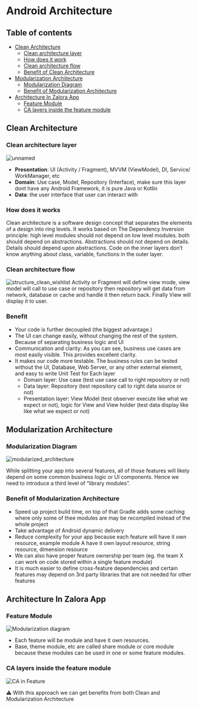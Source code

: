 
# Android Architecture

## Table of contents
<!-- TOC -->

- [Clean Architecture](#Clean-Architecture)
    - [Clean architecture layer](#Clean-architecture-layer)
    - [How does it work](#How-does-it-works)
    - [Clean architecture flow](#Clean-architecture-flow)
    - [Benefit of Clean Architecture](#Benefit-of-Clean-Architecture)
- [Modularization Architecture](#Modularization-Architecture)
    - [Modularization Diagram](#Modularization-Diagram)
    - [Benefit of Modularization Architecture](#Benefit-of-Modularization-Architecture)
- [Architecture In Zalora App](#Architecture-In-Zalora-App)
    - [Feature Module](#Feature-Module)
    - [CA layers inside the feature module](#CA-layers-inside-the-feature-module)   


## Clean Architecture

### Clean architecture layer

![unnamed](https://user-images.githubusercontent.com/71365481/122347718-876aa000-cf74-11eb-9fd7-6089b8b82d3d.png)
* __Presentation__: UI (Activity / Fragment), MVVM (ViewModel), DI, Service/ WorkManager, etc
* __Domain__: Use case, Model, Repository (Interface), make sure this layer dont have any Android Framework, it is pure Java or Kotlin
* __Data__: the user interface that user can interact with
### How does it works
Clean architecture is a software design concept that separates the elements of a design into ring levels. It works based on The Dependency Inversion principle: high level modules should not depend on low level modules. both should depend on abstractions. Abstractions should not depend on details. Details should depend upon abstractions. Code on the inner layers don’t know anything about class, variable, functions in the outer layer.
### Clean architecture flow

![structure_clean_wishlist](https://user-images.githubusercontent.com/71365481/122355003-b9cbcb80-cf7b-11eb-9fc6-16e0942290ad.png)
Activity or Fragment will define view mode, view model will call to use case or repository then repository will get data from network, database or cache and handle it then return back. Finally View will display it to user.
### Benefit
*  Your code is further decoupled (the biggest advantage.)
* The UI can change easily, without changing the rest of the system. Because of separating business logic and UI
* Communication and clarity: As you can see, business use cases are most easily visible. This provides excellent clarity.
* It makes our code more testable. The business rules can be tested without the UI, Database, Web Server, or any other external element, and easy to write Unit Test for Each layer
	* Domain layer: Use case (test use case call to right repository or not)
	* Data layer: Repository (test repository call to right data source or not)
	* Presentation layer: View Model (test observer execute like what we expect or not), logic for View and View holder (test data display like like what we expect or not)

## Modularization Architecture
### Modularization Diagram
![modularized_architecture](https://user-images.githubusercontent.com/71365481/122501617-3d8ac400-d01f-11eb-8620-b3da93920139.png)

While splitting your app into several features, all of those features will likely depend on some common business logic or UI components. Hence we need to introduce a third level of “library modules”.
### Benefit of Modularization Architecture
*  Speed up project build time, on top of that Gradle adds some caching where only some of thee modules are may be recompiled instead of the whole project
* Take advantage of Android dynamic delivery
* Reduce complexity for your app because each feature will have it own resource, example module A have it own layout resource, string resource, dimension resource
* We can also have proper feature ownership per team (eg. the team X can work on code stored within a single feature module)
* It is much easier to define cross-feature dependencies and certain features may depend on 3rd party libraries that are not needed for other features
## Architecture In Zalora App
### Feature Module
![Modularization diagram](https://user-images.githubusercontent.com/71365481/122505205-11267600-d026-11eb-826e-0311ace7863b.png)

* Each feature will be module and have it own resources.
* Base, theme module, etc are called share module or core module because these modules can be used in one or some feature modules.
### CA layers inside the feature module
![CA in Feature](https://user-images.githubusercontent.com/71365481/122507445-6d8b9480-d02a-11eb-9284-992268bec16c.png)

⚠️ With this approach we can get benefits from both Clean and Modularization Architecture


